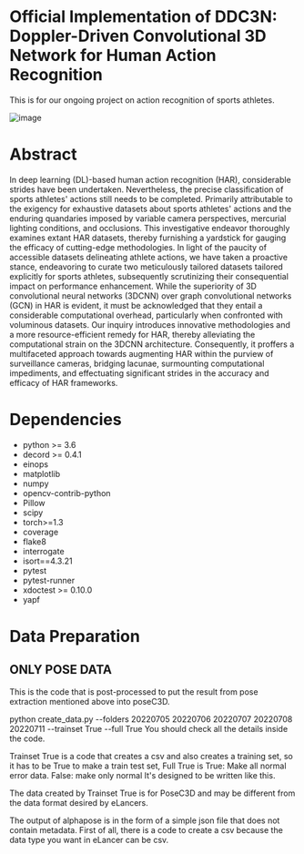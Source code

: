 # Official Implementation of DDC3N: Doppler-Driven Convolutional 3D Network for Human Action Recognition
 This is for our ongoing project on action recognition of sports athletes.
 
![image](https://github.com/muxiddin19/DDC3N--Doppler-Driven-Convolutional-3D-Network-for-Human-Action-Recognition/assets/54941476/d6b447f2-0b35-41fc-877a-93dc3203fb52)

# Abstract

In deep learning (DL)-based human action recognition (HAR), considerable strides have been undertaken. Nevertheless, the precise classification of sports athletes' actions still needs to be completed. Primarily attributable to the exigency for exhaustive datasets about sports athletes' actions and the enduring quandaries imposed by variable camera perspectives, mercurial lighting conditions, and occlusions. This investigative endeavor thoroughly examines extant HAR datasets, thereby furnishing a yardstick for gauging the efficacy of cutting-edge methodologies. In light of the paucity of accessible datasets delineating athlete actions, we have taken a proactive stance, endeavoring to curate two meticulously tailored datasets tailored explicitly for sports athletes, subsequently scrutinizing their consequential impact on performance enhancement.
While the superiority of 3D convolutional neural networks (3DCNN) over graph convolutional networks (GCN) in HAR is evident, it must be acknowledged that they entail a considerable computational overhead, particularly when confronted with voluminous datasets. Our inquiry introduces innovative methodologies and a more resource-efficient remedy for HAR, thereby alleviating the computational strain on the 3DCNN architecture. Consequently, it proffers a multifaceted approach towards augmenting HAR within the purview of surveillance cameras, bridging lacunae, surmounting computational impediments, and effectuating significant strides in the accuracy and efficacy of HAR frameworks.

# Dependencies
- python >= 3.6
- decord >= 0.4.1
- einops
- matplotlib
- numpy
- opencv-contrib-python
- Pillow
- scipy
- torch>=1.3
- coverage
- flake8
- interrogate
- isort==4.3.21
- pytest
- pytest-runner
- xdoctest >= 0.10.0
- yapf

# Data Preparation 
## ONLY POSE DATA

This is the code that is post-processed to put the result from pose extraction mentioned above into poseC3D.

python create_data.py --folders 20220705 20220706 20220707 20220708 20220711 --trainset True --full True You should check all the details inside the code.

Trainset True is a code that creates a csv and also creates a training set, so it has to be True to make a train test set, Full True is True: Make all normal error data. False: make only normal It's designed to be written like this.

The data created by Trainset True is for PoseC3D and may be different from the data format desired by eLancers.

The output of alphapose is in the form of a simple json file that does not contain metadata. First of all, there is a code to create a csv because the data type you want in eLancer can be csv.
